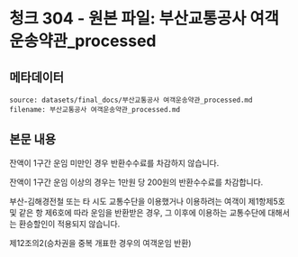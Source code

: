 # 청크 304 - 원본 파일: 부산교통공사 여객운송약관_processed

## 메타데이터

```
source: datasets/final_docs/부산교통공사 여객운송약관_processed.md
filename: 부산교통공사 여객운송약관_processed.md
```

## 본문 내용

잔액이 1구간 운임 미만인 경우 반환수수료를 차감하지 않습니다.

잔액이 1구간 운임 이상의 경우는 1만원 당 200원의 반환수수료를 차감합니다.

부산-김해경전철 또는 타 시도 교통수단을 이용했거나 이용하려는 여객이 제1항제5호 및 같은 항 제6호에 따라 운임을 반환받은 경우, 그 이후에 이용하는 교통수단에 대해서는 환승할인이 적용되지 않습니다.

제12조의2(승차권을 중복 개표한 경우의 여객운임 반환)